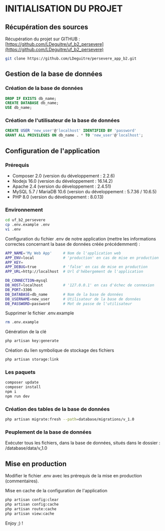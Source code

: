 # INITIALISATION DU PROJET

## Récupération des sources

Récupération du projet sur GITHUB : [https://github.com/LDeguitre/uf_b2_persevere](https://github.com/LDeguitre/uf_b2_persevere)

```sh
git clone https://github.com/LDeguitre/persevere_app_b2.git
```

## Gestion de la base de données

### Création de la base de données

```sql
DROP IF EXISTS db_name;
CREATE DATABASE db_name;
USE db_name;
```

### Création de l'utilisateur de la base de données

```sql
CREATE USER 'new_user'@'localhost' IDENTIFIED BY 'password'
GRANT ALL PRIVILEGES ON db_name . * TO 'new_user'@'localhost';
```

## Configuration de l'application

### Prérequis

 * Composer 2.0              (version du développement : 2.2.6)
 * Nodejs 16.0               (version du développement : 16.14.2)
 * Apache 2.4                (version du développement : 2.4.51)
 * MySQL 5.7 / MariaDB 10.6  (version du développement : 5.7.36 / 10.6.5)
 * PHP 8.0                   (version du développement : 8.0.13)

### Environnement

```sh
cd uf_b2_persevere
cp .env.example .env
vi .env
```

Configuration du fichier .env de notre application (mettre les informations correctes concernant la base de données créée précédemment) :
```sh
APP_NAME='My Web App'     # Nom de l'application web
APP_ENV=local             # 'production' en cas de mise en production
APP_KEY=
APP_DEBUG=true            # 'false' en cas de mise en production
APP_URL=http://localhost  # Url d'hébergement de l'application

DB_CONNECTION=mysql
DB_HOST=localhost         # '127.0.0.1' en cas d'échec de connexion
DB_PORT=3306
DB_DATABASE=db_name       # Nom de la base de données
DB_USERNAME=new_user      # Utilisateur de la base de données
DB_PASSWORD=password      # Mot de passe de l'utilisateur
```

Supprimer le fichier .env.example
```sh
rm .env.example
```

Génération de la clé
```sh
php artisan key:generate
```

Création du lien symbolique de stockage des fichiers
```sh
php artisan storage:link
```

### Les paquets
```sh
composer update
composer install
npm i
npm run dev
```

### Création des tables de la base de données
```sh
php artisan migrate:fresh --path=database/migrations/v_1.0
```

### Peuplement de la base de données
Exécuter tous les fichiers, dans la base de données, situés dans le dossier : /database/data/v_1.0

##  Mise en production

Modifier le fichier .env avec les prérequis de la mise en production (commentaires).

Mise en cache de la configuration de l'application
```sh
php artisan config:clear
php artisan config:cache
php artisan route:cache
php artisan view:cache
```

Enjoy ;) !